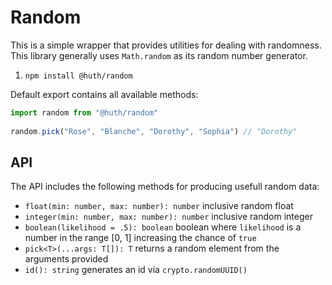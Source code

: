 # Random
This is a simple wrapper that provides utilities  for dealing with randomness.  This library generally uses `Math.random` as its random number generator.  

1. `npm install @huth/random`

Default export contains all available methods:

```js
import random from "@huth/random"
 
random.pick("Rose", "Blanche", "Dorothy", "Sophia") // "Dorothy" 
```

## API 
The API includes the following methods for producing usefull random data: 

- `float(min: number, max: number): number` inclusive random float
- `integer(min: number, max: number): number` inclusive random integer
- `boolean(likelihood = .5): boolean` boolean where `likelihood` is a number in the range [0, 1] increasing the chance of `true`
- `pick<T>(...args: T[]): T` returns a random element from the arguments provided
- `id(): string` generates an id via `crypto.randomUUID()`
